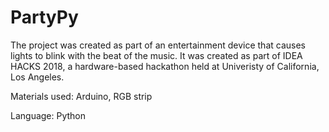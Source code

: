 # PartyPy

The project was created as part of an entertainment device that causes lights to blink with the beat of the music. It was created as part of IDEA HACKS 2018, a hardware-based hackathon held at Univeristy of California, Los Angeles. 

Materials used: Arduino, RGB strip 

Language: Python
